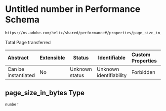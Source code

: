 # Untitled number in Performance Schema

```txt
https://ns.adobe.com/helix/shared/performance#/properties/page_size_in_bytes
```

Total Page transferred


| Abstract            | Extensible | Status         | Identifiable            | Custom Properties | Additional Properties | Access Restrictions | Defined In                                                                  |
| :------------------ | ---------- | -------------- | ----------------------- | :---------------- | --------------------- | ------------------- | --------------------------------------------------------------------------- |
| Can be instantiated | No         | Unknown status | Unknown identifiability | Forbidden         | Allowed               | none                | [performance.schema.json\*](performance.schema.json "open original schema") |

## page_size_in_bytes Type

`number`
